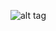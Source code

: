 ![alt tag](https://github.com/syaifulahdan/mininet/blob/master/Screenshot%20from%202016-03-25%2015:44:19.png/to/img.png)
